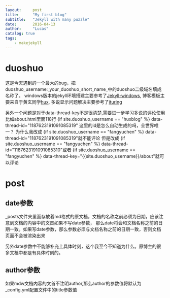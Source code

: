 ```yaml
---
layout:     post
title:      "My first blog"
subtitle:   "Jekyll with many puzzle"
date:       2016-04-13
author:     "Lucas"
catalog: true
tags:
    - makejekyll
---
```


# duoshuo
这是今天遇到的一个最大的bug，把duoshuo_username:_your_duoshuo_short_name_中的duoshuo二级域名填成名称了。
windows版本的jekyll环境搭建主要参考了[Jekyll-windows](http://jekyll-windows.juthilo.com/1-ruby-and-devkit/),
博客模板主要来自于黄玄同学[hux](https://github.com/Huxpro/huxpro.github.io#comment),
多说显示问题解决主要参考了[ituring](http://www.ituring.com.cn/article/114888)

另外一个问题是对于data-thread-key不是很清楚,需要进一步学习多说的评论使用
比如about.html里面118行
{if site.duoshuo_username == "huxblog" %}
    data-thread-id="1187623191091085319"
这里的id是怎么自动生成的吗，全世界唯一？
为什么我改成
{if site.duoshuo_username == "fangyuchen" %}
    data-thread-id="1187623191091085319"就不能评论
但是改成
{if site.duoshuo_username == "fangyuchen" %}
    data-thread-id="1187623191091085310"或者
{if site.duoshuo_username == "fangyuchen" %}
    data-thread-key="{{site.duoshuo_username}}/about"就可以评论


# post
## date参数
_posts文件夹里面存放着md格式的原文档，文档的名称之前必须为日期，应该注意到文档的内容中的文首如果不写date参数，
那么date将会和文档名称之前的日期一致。如果写date参数，那么参数必须与文档名称之前的日期一致，否则文档页面不会被渲染出来

另外date参数中不能够补充上具体时刻，这个我至今不知道为什么。原博主的很多文档中都是有具体时刻的。

## author参数
如果mdw文档内容的文首不注明author,那么author的参数值将默认为_config.yml配置文件中的title参数值
